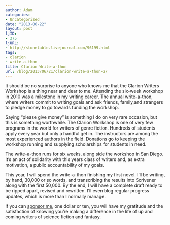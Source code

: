 ```yaml
---
author: Adam
categories:
- Uncategorized
date: "2013-06-22"
layout: post
ljID:
- 375
ljURL:
- http://stonetable.livejournal.com/96199.html
tags:
- clarion
- write-a-thon
title: Clarion Write-a-thon
url: /blog/2013/06/21/clarion-write-a-thon-2/
---
```

It should be no surprise to anyone who knows me that the Clarion Writers Workshop is a thing near and dear to me. Attending the six-week workshop in 2010 was a milestone in my writing career. The annual [write-a-thon](1), where writers commit to writing goals and ask friends, family,and strangers to pledge money to go towards funding the workshop.

Saying &#8220;please give money&#8221; is something I do on very rare occasion, but this is something worthwhile. The Clarion Workshop is one of very few programs in the world for writers of genre fiction. Hundreds of students apply every year but only a handful get in. The instructors are among the most experienced authors in the field. Donations go to keeping the workshop running and supplying scholarships for students in need.

The write-a-thon runs for six weeks, along side the workshop in San Diego. It&#8217;s an act of solidarity with this years class of writers and, as extra motivation, a public accountability of my goals.

This year, I will spend the write-a-thon finishing my first novel. I&#8217;ll be writing, by hand, 30,000 or so words, and transcribing the results into Scrivener along with the first 50,000. By the end, I will have a complete draft ready to be ripped apart, revised and rewritten. I&#8217;ll even blog regular progress updates, which is more than I normally manage.

If you can [sponsor me](2), one dollar or ten, you will have my gratitude and the satisfaction of knowing you&#8217;re making a difference in the life of up and coming writers of science fiction and fantasy.

&nbsp;

 [1]: http://clarionwriteathon.org/
 [2]: http://clarionwriteathon.org/members/profile.php?writerid=865519
